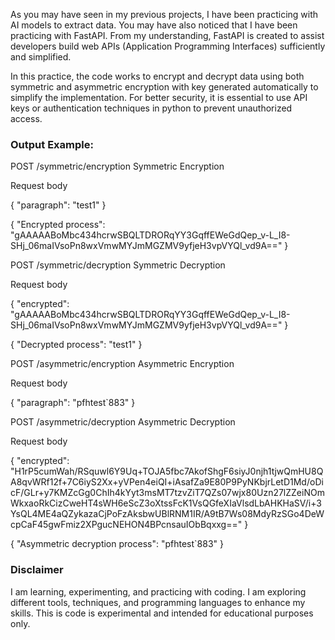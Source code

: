 As you may have seen in my previous projects, I have been practicing with AI models to extract data. You may have also noticed that I have been practicing with FastAPI. From my understanding, FastAPI is created to assist developers build web APIs (Application Programming Interfaces) sufficiently and simplified. 

In this practice, the code works to encrypt and decrypt data using both symmetric and asymmetric encryption with key generated automatically to simplify the implementation. For better security, it is essential to use API keys or authentication techniques in python to prevent unauthorized access. 

### Output Example: 

POST
/symmetric/encryption
Symmetric Encryption

Request body

{
  "paragraph": "test1"
}

{
  "Encrypted process": "gAAAAABoMbc434hcrwSBQLTDRORqYY3GqffEWeGdQep_v-L_I8-SHj_06maIVsoPn8wxVmwMYJmMGZMV9yfjeH3vpVYQl_vd9A=="
}


POST
/symmetric/decryption
Symmetric Decryption

Request body

{
  "encrypted": "gAAAAABoMbc434hcrwSBQLTDRORqYY3GqffEWeGdQep_v-L_I8-SHj_06maIVsoPn8wxVmwMYJmMGZMV9yfjeH3vpVYQl_vd9A=="
}

{
  "Decrypted process": "test1"
}


POST
/asymmetric/encryption
Asymmetric Encryption

Request body

{
  "paragraph": "pfhtest`883"
}

POST
/asymmetric/decryption
Asymmetric Decryption

Request body

{
  "encrypted": "H1rP5cumWah/RSquwl6Y9Uq+TOJA5fbc7AkofShgF6siyJ0njh1tjwQmHU8QA8qvWRf12f+7C6iyS2Xx+yVPen4eiQI+iAsafZa9E80P9PyNKbjrLetD1Md/oDicF/GLr+y7KMZcGg0ChIh4kYyt3msMT7tzvZiT7QZs07wjx80Uzn27lZZeiNOmWkxaoRkCizCweHT4sWH6eScZ3oXtssFcK1VsQGfeXIaVlsdLbAHKHaSV/i+3YsQL4ME4aQZykazaCjPoFzAksbwUBlRNM1IR/A9tB7Ws08MdyRzSGo4DeWcpCaF45gwFmiz2XPgucNEHON4BPcnsauIObBqxxg=="
}

{
  "Asymmetric decryption process": "pfhtest`883"
}

### Disclaimer

I am learning, experimenting, and practicing with coding. I am exploring different tools, techniques, and programming languages to enhance my skills. This is code is experimental and intended for educational purposes only.
